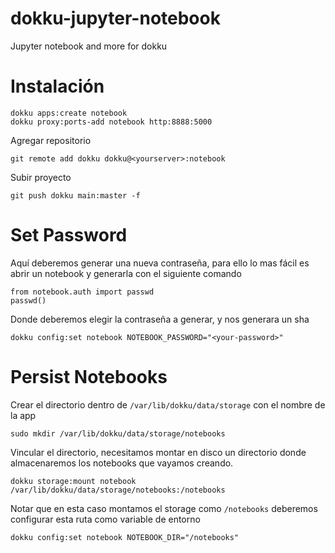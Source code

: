 # dokku-jupyter-notebook
Jupyter notebook and more for dokku

# Instalación

    dokku apps:create notebook
    dokku proxy:ports-add notebook http:8888:5000

Agregar repositorio

    git remote add dokku dokku@<yourserver>:notebook

Subir proyecto

    git push dokku main:master -f

# Set Password

Aquí deberemos generar una nueva contraseña, para ello lo mas fácil es abrir un notebook y generarla con el siguiente comando 

    from notebook.auth import passwd
    passwd()

Donde deberemos elegir la contraseña a generar, y nos generara un sha

    dokku config:set notebook NOTEBOOK_PASSWORD="<your-password>"

# Persist Notebooks


Crear el directorio dentro de `/var/lib/dokku/data/storage` con el nombre de la app

    sudo mkdir /var/lib/dokku/data/storage/notebooks

Vincular el directorio, necesitamos montar en disco un directorio donde almacenaremos los
notebooks que vayamos creando.

    dokku storage:mount notebook /var/lib/dokku/data/storage/notebooks:/notebooks

Notar que en esta caso montamos el storage como `/notebooks` deberemos configurar esta ruta como 
variable de entorno

    dokku config:set notebook NOTEBOOK_DIR="/notebooks"